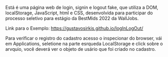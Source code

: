 Está é uma página web de login, signin e logout fake, que utiliza a DOM, localStorage, JavaScript, html e CSS, desenvolvida para participar do processo seletivo para estágio da BestMids 2022 da WallJobs.

Link para o Exemplo: https://gustavosirkis.github.io/logInLogOut/

Para verificar o registro do cadastro acesso o inspecionar do browser, vái em Applications, seletione na parte esrqueda LocalStorage e click sobre o arvquio, você deverá ver o objeto de usário que foi criado no cadastro. 
